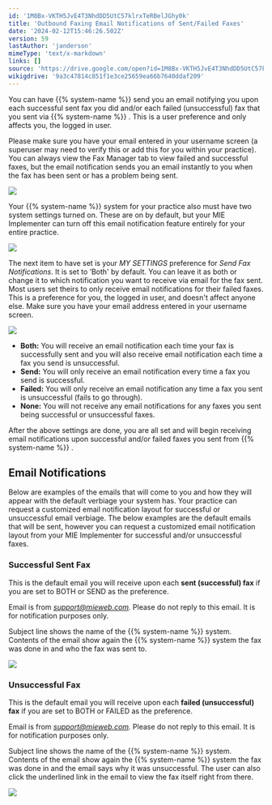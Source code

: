 ```yaml
---
id: '1M8Bx-VKTH5JvE4T3NhdDD5UtC57klrxTeRBelJGhy0k'
title: 'Outbound Faxing Email Notifications of Sent/Failed Faxes'
date: '2024-02-12T15:46:26.502Z'
version: 59
lastAuthor: 'janderson'
mimeType: 'text/x-markdown'
links: []
source: 'https://drive.google.com/open?id=1M8Bx-VKTH5JvE4T3NhdDD5UtC57klrxTeRBelJGhy0k'
wikigdrive: '9a3c47814c851f1e3ce25659ea66b7640ddaf209'
---
```

You can have {{% system-name %}} send you an email notifying you upon each successful sent fax you did and/or each failed (unsuccessful) fax that you sent via {{% system-name %}} . This is a user preference and only affects you, the logged in user.

Please make sure you have your email entered in your username screen (a superuser may need to verify this or add this for you within your practice). You can always view the Fax Manager tab to view failed and successful faxes, but the email notification sends you an email instantly to you when the fax has been sent or has a problem being sent.

![](../outbound-faxing-email-notifications-of-sent-failed-faxes.assets/590aa2554ff740c5127392df9c5c8689.png)

Your {{% system-name %}} system for your practice also must have two system settings turned on. These are on by default, but your MIE Implementer can turn off this email notification feature entirely for your entire practice.

![](../outbound-faxing-email-notifications-of-sent-failed-faxes.assets/2ab01d29a6fa266016b37c4eb2a5caaf.png)

The next item to have set is your *MY SETTINGS* preference for *Send Fax Notifications*. It is set to ‘Both' by default. You can leave it as both or change it to which notification you want to receive via email for the fax sent. Most users set theirs to only receive email notifications for their failed faxes. This is a preference for you, the logged in user, and doesn't affect anyone else. Make sure you have your email address entered in your username screen.

![](../outbound-faxing-email-notifications-of-sent-failed-faxes.assets/59403581e48c9681b8883348f5bcfffd.png)

* <strong>Both:</strong> You will receive an email notification each time your fax is successfully sent and you will also receive email notification each time a fax you send is unsuccessful.
* <strong>Send:</strong> You will only receive an email notification every time a fax you send is successful.
* <strong>Failed:</strong> You will only receive an email notification any time a fax you sent is unsuccessful (fails to go through).
* <strong>None:</strong> You will not receive any email notifications for any faxes you sent being successful or unsuccessful faxes.

After the above settings are done, you are all set and will begin receiving email notifications upon successful and/or failed faxes you sent from {{% system-name %}} .

## Email Notifications

Below are examples of the emails that will come to you and how they will appear with the default verbiage your system has. Your practice can request a customized email notification layout for successful or unsuccessful email verbiage. The below examples are the default emails that will be sent, however you can request a customized email notification layout from your MIE Implementer for successful and/or unsuccessful faxes.

### Successful Sent Fax

This is the default email you will receive upon each **sent (successful) fax** if you are set to BOTH or SEND as the preference.

Email is from *support@mieweb.com.* Please do not reply to this email. It is for notification purposes only.

Subject line shows the name of the {{% system-name %}} system. Contents of the email show again the {{% system-name %}} system the fax was done in and who the fax was sent to.

![](../outbound-faxing-email-notifications-of-sent-failed-faxes.assets/ece15baa3842fdcf9d2a57af38c4c5da.png)

### Unsuccessful Fax

This is the default email you will receive upon each **failed (unsuccessful) fax** if you are set to BOTH or FAILED as the preference.

Email is from *support@mieweb.com.* Please do not reply to this email. It is for notification purposes only.

Subject line shows the name of the {{% system-name %}} system. Contents of the email show again the {{% system-name %}} system the fax was done in and the email says why it was unsuccessful. The user can also click the underlined link in the email to view the fax itself right from there.

![](../outbound-faxing-email-notifications-of-sent-failed-faxes.assets/66a4493ca6f20afb5c81935be7b6a3e3.png)
